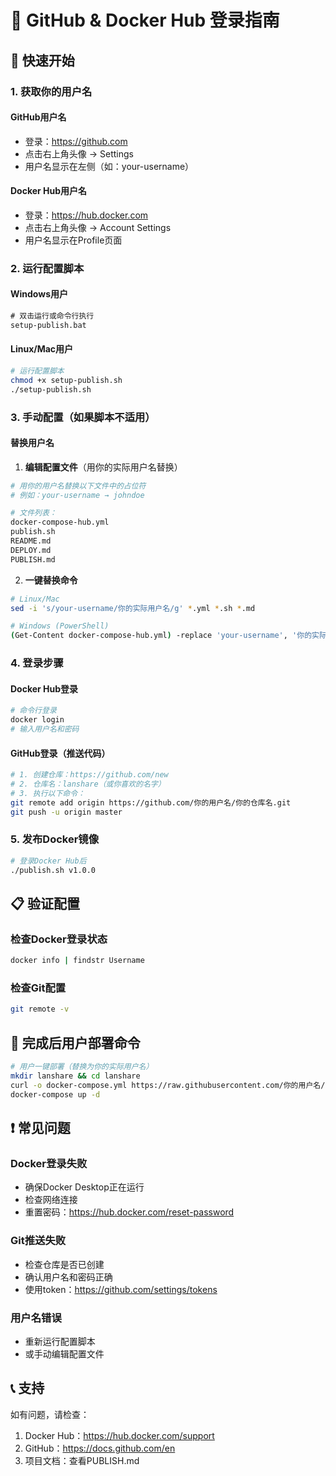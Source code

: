# 🔐 GitHub & Docker Hub 登录指南

## 🚀 快速开始

### 1. 获取你的用户名

#### GitHub用户名
- 登录：https://github.com
- 点击右上角头像 → Settings
- 用户名显示在左侧（如：your-username）

#### Docker Hub用户名
- 登录：https://hub.docker.com
- 点击右上角头像 → Account Settings
- 用户名显示在Profile页面

### 2. 运行配置脚本

#### Windows用户
```cmd
# 双击运行或命令行执行
setup-publish.bat
```

#### Linux/Mac用户
```bash
# 运行配置脚本
chmod +x setup-publish.sh
./setup-publish.sh
```

### 3. 手动配置（如果脚本不适用）

#### 替换用户名

1. **编辑配置文件**（用你的实际用户名替换）

```bash
# 用你的用户名替换以下文件中的占位符
# 例如：your-username → johndoe

# 文件列表：
docker-compose-hub.yml
publish.sh
README.md
DEPLOY.md
PUBLISH.md
```

2. **一键替换命令**

```bash
# Linux/Mac
sed -i 's/your-username/你的实际用户名/g' *.yml *.sh *.md

# Windows (PowerShell)
(Get-Content docker-compose-hub.yml) -replace 'your-username', '你的实际用户名' | Set-Content docker-compose-hub.yml
```

### 4. 登录步骤

#### Docker Hub登录
```bash
# 命令行登录
docker login
# 输入用户名和密码
```

#### GitHub登录（推送代码）
```bash
# 1. 创建仓库：https://github.com/new
# 2. 仓库名：lanshare（或你喜欢的名字）
# 3. 执行以下命令：
git remote add origin https://github.com/你的用户名/你的仓库名.git
git push -u origin master
```

### 5. 发布Docker镜像

```bash
# 登录Docker Hub后
./publish.sh v1.0.0
```

## 📋 验证配置

### 检查Docker登录状态
```bash
docker info | findstr Username
```

### 检查Git配置
```bash
git remote -v
```

## 🎯 完成后用户部署命令

```bash
# 用户一键部署（替换为你的实际用户名）
mkdir lanshare && cd lanshare
curl -o docker-compose.yml https://raw.githubusercontent.com/你的用户名/lanshare/main/docker-compose-hub.yml
docker-compose up -d
```

## ❗ 常见问题

### Docker登录失败
- 确保Docker Desktop正在运行
- 检查网络连接
- 重置密码：https://hub.docker.com/reset-password

### Git推送失败
- 检查仓库是否已创建
- 确认用户名和密码正确
- 使用token：https://github.com/settings/tokens

### 用户名错误
- 重新运行配置脚本
- 或手动编辑配置文件

## 📞 支持

如有问题，请检查：
1. Docker Hub：https://hub.docker.com/support
2. GitHub：https://docs.github.com/en
3. 项目文档：查看PUBLISH.md